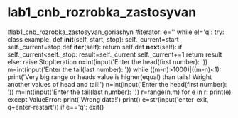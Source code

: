 # lab1_cnb_rozrobka_zastosyvan
#lab1_cnb_rozrobka_zastosyvan_goriashyn
#iterator:
e=''
while e!='q':
    try:
        class example:
            def __init__(self, start, stop):
                self._current=start
                self._current=stop
            def __iter__(self):
                return self
            def __next__(self):
                if self._current<self._stop:
                    result=self._current
                    self._current+=1
                    return result
                else:
                    raise StopIteration
        n=int(input('Enter the head(first number): '))
        m=int(input('Enter the tail(last number): '))
        while ((m-n)>1000)|((m-n)<1):
            print('Very big range or heads value is higher(equal) than tails! Wright another values of head and tail!')
            n=int(input('Enter the head(first number): '))
            m=int(input('Enter the tail(last number): '))
        r=range(n,m)
        for e in r:
            print(e)
    except ValueError:
        print('Wrong data!')
    print()
    e=str(input('enter-exit, q+enter-restart'))
if e=='q':
    exit()
    
